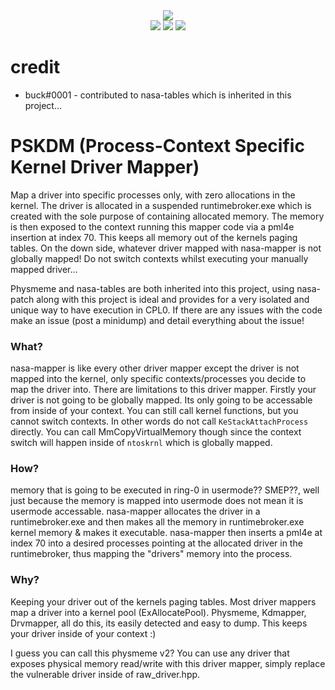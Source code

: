 <div align="center">
    <div>
        <img src="https://githacks.org/xerox/nasa-mapper/-/raw/baa56396025feca63e9fa85b7fc8c89efa34b45a/img/mapped.png"/>
    </div>
    <img src="https://githacks.org/xerox/nasa-mapper/-/raw/baa56396025feca63e9fa85b7fc8c89efa34b45a/img/AMD-supported-green.svg"/>
    <img src="https://githacks.org/xerox/nasa-mapper/-/raw/baa56396025feca63e9fa85b7fc8c89efa34b45a/img/Intel-supported-green.svg"/>
    <img src="https://githacks.org/xerox/nasa-mapper/-/raw/baa56396025feca63e9fa85b7fc8c89efa34b45a/img/Windows%2010-Supported-green.svg"/>
</div>

# credit

* buck#0001 - contributed to nasa-tables which is inherited in this project...

# PSKDM (Process-Context Specific Kernel Driver Mapper)

Map a driver into specific processes only, with zero allocations in the kernel. The driver is allocated in a suspended runtimebroker.exe which is created with the sole
purpose of containing allocated memory. The memory is then exposed to the context running this mapper code via a pml4e insertion at index 70. This keeps all memory
out of the kernels paging tables. On the down side, whatever driver mapped with nasa-mapper is not globally mapped! Do not switch contexts whilst executing
your manually mapped driver...

Physmeme and nasa-tables are both inherited into this project, using nasa-patch along with this project is ideal and provides for a very isolated and unique way to 
have execution in CPL0. If there are any issues with the code make an issue (post a minidump) and detail everything about the issue!

### What?

nasa-mapper is like every other driver mapper except the driver is not mapped into the kernel, only specific contexts/processes you decide to map the driver into.
There are limitations to this driver mapper. Firstly your driver is not going to be globally mapped. Its only going to be accessable from inside of your context. 
You can still call kernel functions, but you cannot switch contexts. In other words do not call `KeStackAttachProcess` directly. You can call MmCopyVirtualMemory though
since the context switch will happen inside of `ntoskrnl` which is globally mapped.

### How?

memory that is going to be executed in ring-0 in usermode?? SMEP??, well just because the memory is mapped into usermode does not mean it is usermode accessable. nasa-mapper allocates
the driver in a runtimebroker.exe and then makes all the memory in runtimebroker.exe kernel memory & makes it executable. nasa-mapper then inserts a pml4e at index 70 into a desired
processes pointing at the allocated driver in the runtimebroker, thus mapping the "drivers" memory into the process.

### Why?

Keeping your driver out of the kernels paging tables. Most driver mappers map a driver into a kernel pool (ExAllocatePool). Physmeme, Kdmapper, Drvmapper, all do this, its easily
detected and easy to dump. This keeps your driver inside of your context :)

I guess you can call this physmeme v2? You can use any driver that exposes physical memory read/write with this driver mapper, simply replace the vulnerable driver inside of raw_driver.hpp.